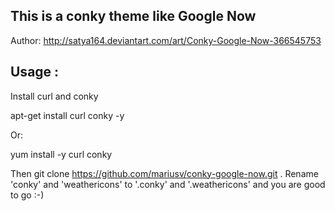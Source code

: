This is a conky theme like Google Now
-------------------------------------

Author: http://satya164.deviantart.com/art/Conky-Google-Now-366545753

Usage :
-------

Install curl and conky

apt-get install curl conky -y

Or:

yum install -y curl conky

Then git clone https://github.com/mariusv/conky-google-now.git . Rename 'conky' and 'weathericons' to '.conky' and '.weathericons' and you are good to go :-)
